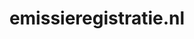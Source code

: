 ---
layout: post
title:  "emissieregistratie.nl"
internal_url:  "/dutchgov/emissieregistratie.nl.html"
subdomains_count: 12
all_subdomains_count: 14
urls_count: 11
ssl_rank: 0
http_rank: 47
url_link: /data/emissieregistratie.nl/urls.txt
all_subdomains_link: /data/emissieregistratie.nl/all_subdomains.txt
subdomains_link: /data/emissieregistratie.nl/subdomains.txt
categories: dutchgov
---